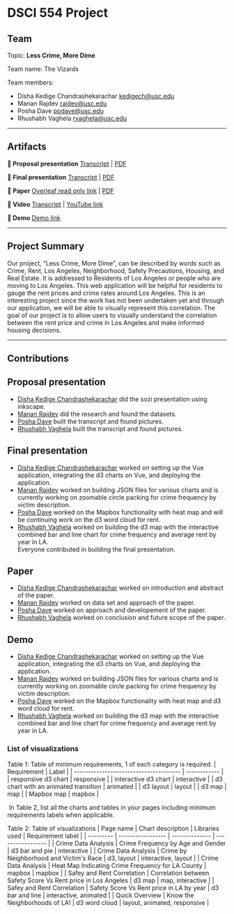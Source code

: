 # DSCI 554 Project

## Team

Topic: **Less Crime, More Dime**

Team name: The Vizards

Team members:

- Disha Kedige Chandrashekarachar <kedigech@usc.edu>
- Manan Rajdev <rajdev@usc.edu>
- Posha Dave <ppdave@usc.edu>
- Rhushabh Vaghela <rvaghela@usc.edu>

---

## Artifacts

__🍿  Proposal presentation__ [Transcript](presentations/proposal/TRANSCRIPT.md) | [PDF](presentations/proposal/presentation.pdf)

__🍿  Final presentation__ [Transcript](presentations/final/TRANSCRIPT.md) | [PDF](presentations/final/presentation.pdf)

__📄  Paper__ [Overleaf read only link](https://www.overleaf.com/read/wzdjqgxzjcnk) | [PDF](paper/paper.pdf)

__🎥  Video__ [Transcript](video/TRANSCRIPT.md) | [YouTube link](https://youtu.be/-jDEIhH5JkE)

__🚢  Demo__ [Demo link](http://pdms.usc.edu/dsci-554-projects/project-the-vizards/)

---

## Project Summary

Our project, “Less Crime, More Dime”, can be described by words such as Crime, Rent, Los Angeles, Neighborhood, Safety Precautions, Housing, and Real Estate. It is addressed to Residents of Los Angeles or people who are moving to Los Angeles. This web application will be helpful for residents to gauge the rent prices and crime rates around Los Angeles. This is an interesting project since the work has not been undertaken yet and through our application, we will be able to visually represent this correlation. The goal of our project is to allow users to visually understand the correlation between the rent price and crime in Los Angeles and make informed housing decisions.

---

## Contributions

## Proposal presentation

- [Disha Kedige Chandrashekarachar](mailto:kedigech@usc.edu) did the sozi presentation using inkscape.
- [Manan Rajdev](mailto:rajdev@usc.edu) did the research and found the datasets.
- [Posha Dave](mailto:ppdave@usc.edu) built the transcript and found pictures.
- [Rhushabh Vaghela](mailto:rvaghela@usc.edu) built the transcript and found pictures.

## Final presentation

- [Disha Kedige Chandrashekarachar](mailto:kedigech@usc.edu) worked on setting up the Vue application, integrating the d3 charts on Vue, and deploying the application.
- [Manan Rajdev](mailto:rajdev@usc.edu) worked on building JSON files for various charts and is currently working on zoomable circle packing for crime frequency by victim description.
- [Posha Dave](mailto:ppdave@usc.edu) worked on the Mapbox functionality with heat map and will be continuing work on the d3 word cloud for rent.
- [Rhushabh Vaghela](mailto:rvaghela@usc.edu) worked on building the d3 map with the interactive combined bar and line chart for crime frequency and average rent by year in LA.  
Everyone contributed in building the final presentation.

## Paper

- [Disha Kedige Chandrashekarachar](mailto:kedigech@usc.edu) worked on introduction and abstract of the paper.
- [Manan Rajdev](mailto:rajdev@usc.edu) worked on data set and approach of the paper.
- [Posha Dave](mailto:ppdave@usc.edu) worked on approach and developement of the paper.
- [Rhushabh Vaghela](mailto:rvaghela@usc.edu) worked on conclusion and future scope of the paper.

## Demo

- [Disha Kedige Chandrashekarachar](mailto:kedigech@usc.edu) worked on setting up the Vue application, integrating the d3 charts on Vue, and deploying the application.
- [Manan Rajdev](mailto:rajdev@usc.edu) worked on building JSON files for various charts and is currently working on zoomable circle packing for crime frequency by victim description.
- [Posha Dave](mailto:ppdave@usc.edu) worked on the Mapbox functionality with heat map and d3 word cloud for rent.
- [Rhushabh Vaghela](mailto:rvaghela@usc.edu) worked on building the d3 map with the interactive combined bar and line chart for crime frequency and average rent by year in LA. 

### List of visualizations
Table 1: Table of minimum requirements, 1 of each category is required.
| Requirement                            | Label        |
| -------------------------------------- | ------------ |
| responsive d3 chart                    | responsive   |
| interactive d3 chart                   | interactive  |
| d3 chart with an animated transition   | animated     |
| d3 layout                              | layout       |
| d3 map                                 | map          |
| Mapbox map                             | mapbox       |

​
In Table 2, list all the charts and tables in your pages including minimum requirements labels when applicable.

Table 2: Table of visualizations
| Page name | Chart description | Libraries used | Requirement label |
| --------- | ----------------- | -------------- | ----------------- |
| Crime Data Analysis | Crime Frequency by Age and Gender | d3 bar and pie | interactive |
| Crime Data Analysis | Crime by Neighborhood and Victim's Race | d3, layout   | interactive, layout |
| Crime Data Analysis | Heat Map Indicating Crime Frequency for LA County | mapbox   | mapbox |
| Safey and Rent Correlation |  Correlation between Safety Score Vs Rent price in Los Angeles | d3 map | map, interactive |
| Safey and Rent Correlation |  Safety Score Vs Rent price in LA by year | d3 bar and line | interactive, animated |
| Quick Overview | Know the Neighborhoods of LA! | d3 word cloud | layout, animated, responsive |

